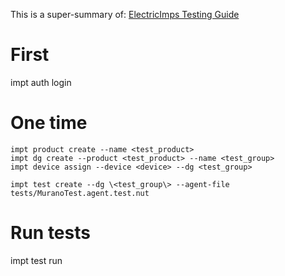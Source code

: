 This is a super-summary of: [ElectricImps Testing Guide](https://github.com/electricimp/imp-central-impt/blob/master/TestingGuide.md)

# First
impt auth login 

# One time
```
impt product create --name <test_product>
impt dg create --product <test_product> --name <test_group>
impt device assign --device <device> --dg <test_group>
```

`impt test create --dg \<test_group\> --agent-file tests/MuranoTest.agent.test.nut`

# Run tests
impt test run



